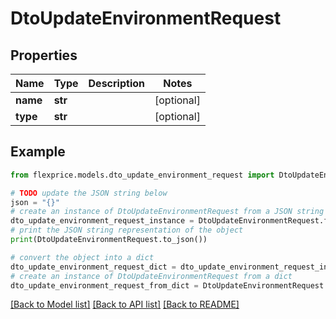 # DtoUpdateEnvironmentRequest


## Properties

Name | Type | Description | Notes
------------ | ------------- | ------------- | -------------
**name** | **str** |  | [optional] 
**type** | **str** |  | [optional] 

## Example

```python
from flexprice.models.dto_update_environment_request import DtoUpdateEnvironmentRequest

# TODO update the JSON string below
json = "{}"
# create an instance of DtoUpdateEnvironmentRequest from a JSON string
dto_update_environment_request_instance = DtoUpdateEnvironmentRequest.from_json(json)
# print the JSON string representation of the object
print(DtoUpdateEnvironmentRequest.to_json())

# convert the object into a dict
dto_update_environment_request_dict = dto_update_environment_request_instance.to_dict()
# create an instance of DtoUpdateEnvironmentRequest from a dict
dto_update_environment_request_from_dict = DtoUpdateEnvironmentRequest.from_dict(dto_update_environment_request_dict)
```
[[Back to Model list]](../README.md#documentation-for-models) [[Back to API list]](../README.md#documentation-for-api-endpoints) [[Back to README]](../README.md)


